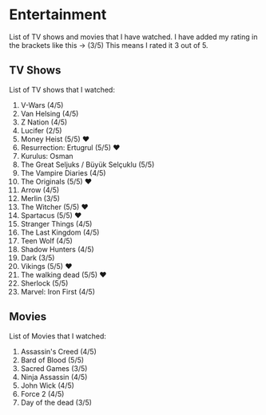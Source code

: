 # Entertainment

List of TV shows and movies that I have watched. I have added my rating in the brackets like this -> (3/5) This means I rated it 3 out of 5.

## TV Shows

List of TV shows that I watched:

1. V-Wars (4/5)
2. Van Helsing (4/5)
3. Z Nation (4/5)
4. Lucifer (2/5)
5. Money Heist (5/5) ♥
6. Resurrection: Ertugrul (5/5) ♥
7. Kurulus: Osman
8. The Great Seljuks / Büyük Selçuklu (5/5)
9. The Vampire Diaries (4/5)
10. The Originals (5/5) ♥
11. Arrow (4/5)
12. Merlin (3/5)
13. The Witcher (5/5) ♥
14. Spartacus (5/5) ♥
15. Stranger Things (4/5)
16. The Last Kingdom (4/5)
17. Teen Wolf (4/5)
18. Shadow Hunters (4/5)
19. Dark (3/5)
20. Vikings (5/5) ♥
21. The walking dead (5/5) ♥
22. Sherlock (5/5)
23. Marvel: Iron First (4/5)

## Movies

List of Movies that I watched:

1. Assassin's Creed (4/5)
2. Bard of Blood (5/5)
3. Sacred Games (3/5)
4. Ninja Assassin (4/5)
5. John Wick (4/5)
6. Force 2 (4/5)
7. Day of the dead (3/5)
